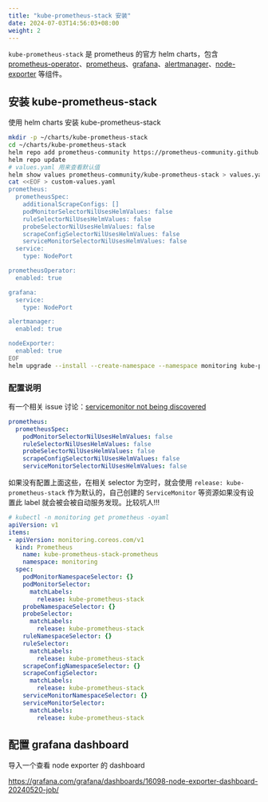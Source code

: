 ```yaml
---
title: "kube-prometheus-stack 安装"
date: 2024-07-03T14:56:03+08:00
weight: 2
---
```


`kube-prometheus-stack` 是 prometheus 的官方 helm charts，包含 [prometheus-operator](https://github.com/prometheus-operator/prometheus-operator)、[prometheus](https://github.com/prometheus/prometheus)、[grafana](https://github.com/grafana/grafana)、[alertmanager](https://github.com/prometheus/alertmanager)、[node-exporter](https://github.com/prometheus/node_exporter) 等组件。

## 安装 kube-prometheus-stack

使用 helm charts 安装 kube-prometheus-stack

```bash
mkdir -p ~/charts/kube-prometheus-stack
cd ~/charts/kube-prometheus-stack
helm repo add prometheus-community https://prometheus-community.github.io/helm-charts
helm repo update
# values.yaml 用来查看默认值
helm show values prometheus-community/kube-prometheus-stack > values.yaml
cat <<EOF > custom-values.yaml
prometheus:
  prometheusSpec:
    additionalScrapeConfigs: []
    podMonitorSelectorNilUsesHelmValues: false
    ruleSelectorNilUsesHelmValues: false
    probeSelectorNilUsesHelmValues: false
    scrapeConfigSelectorNilUsesHelmValues: false
    serviceMonitorSelectorNilUsesHelmValues: false
  service:
    type: NodePort

prometheusOperator:
  enabled: true

grafana:
  service:
    type: NodePort

alertmanager:
  enabled: true

nodeExporter:
  enabled: true
EOF
helm upgrade --install --create-namespace --namespace monitoring kube-prometheus-stack prometheus-community/kube-prometheus-stack -f custom-values.yaml
```

### 配置说明

有一个相关 issue 讨论：[servicemonitor not being discovered](https://github.com/prometheus-operator/kube-prometheus/issues/1392)

```yaml
prometheus:
  prometheusSpec:
    podMonitorSelectorNilUsesHelmValues: false
    ruleSelectorNilUsesHelmValues: false
    probeSelectorNilUsesHelmValues: false
    scrapeConfigSelectorNilUsesHelmValues: false
    serviceMonitorSelectorNilUsesHelmValues: false
```

如果没有配置上面这些，在相关 selector 为空时，就会使用 `release: kube-prometheus-stack` 作为默认的，自己创建的 `ServiceMonitor` 等资源如果没有设置此 label 就会被会被自动服务发现。比较坑人!!!

```yaml
# kubectl -n monitoring get prometheus -oyaml
apiVersion: v1
items:
- apiVersion: monitoring.coreos.com/v1
  kind: Prometheus
    name: kube-prometheus-stack-prometheus
    namespace: monitoring
  spec:
    podMonitorNamespaceSelector: {}
    podMonitorSelector:
      matchLabels:
        release: kube-prometheus-stack
    probeNamespaceSelector: {}
    probeSelector:
      matchLabels:
        release: kube-prometheus-stack
    ruleNamespaceSelector: {}
    ruleSelector:
      matchLabels:
        release: kube-prometheus-stack
    scrapeConfigNamespaceSelector: {}
    scrapeConfigSelector:
      matchLabels:
        release: kube-prometheus-stack
    serviceMonitorNamespaceSelector: {}
    serviceMonitorSelector:
      matchLabels:
        release: kube-prometheus-stack
```

## 配置 grafana dashboard

导入一个查看 node exporter 的 dashboard

https://grafana.com/grafana/dashboards/16098-node-exporter-dashboard-20240520-job/

